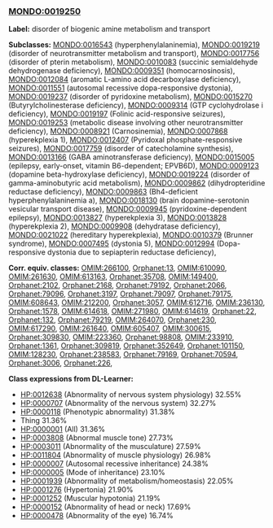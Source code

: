 
### [MONDO:0019250](http://purl.obolibrary.org/obo/MONDO_0019250)
**Label:** disorder of biogenic amine metabolism and transport

**Subclasses:** [MONDO:0016543](http://purl.obolibrary.org/obo/MONDO_0016543) (hyperphenylalaninemia), [MONDO:0019219](http://purl.obolibrary.org/obo/MONDO_0019219) (disorder of neurotransmitter metabolism and transport), [MONDO:0017756](http://purl.obolibrary.org/obo/MONDO_0017756) (disorder of pterin metabolism), [MONDO:0010083](http://purl.obolibrary.org/obo/MONDO_0010083) (succinic semialdehyde dehydrogenase deficiency), [MONDO:0009351](http://purl.obolibrary.org/obo/MONDO_0009351) (homocarnosinosis), [MONDO:0012084](http://purl.obolibrary.org/obo/MONDO_0012084) (aromatic L-amino acid decarboxylase deficiency), [MONDO:0011551](http://purl.obolibrary.org/obo/MONDO_0011551) (autosomal recessive dopa-responsive dystonia), [MONDO:0019237](http://purl.obolibrary.org/obo/MONDO_0019237) (disorder of pyridoxine metabolism), [MONDO:0015270](http://purl.obolibrary.org/obo/MONDO_0015270) (Butyrylcholinesterase deficiency), [MONDO:0009314](http://purl.obolibrary.org/obo/MONDO_0009314) (GTP cyclohydrolase i deficiency), [MONDO:0019197](http://purl.obolibrary.org/obo/MONDO_0019197) (Folinic acid-responsive seizures), [MONDO:0019253](http://purl.obolibrary.org/obo/MONDO_0019253) (metabolic disease involving other neurotransmitter deficiency), [MONDO:0008921](http://purl.obolibrary.org/obo/MONDO_0008921) (Carnosinemia), [MONDO:0007868](http://purl.obolibrary.org/obo/MONDO_0007868) (hyperekplexia 1), [MONDO:0012407](http://purl.obolibrary.org/obo/MONDO_0012407) (Pyridoxal phosphate-responsive seizures), [MONDO:0017759](http://purl.obolibrary.org/obo/MONDO_0017759) (disorder of catecholamine synthesis), [MONDO:0013166](http://purl.obolibrary.org/obo/MONDO_0013166) (GABA aminotransferase deficiency), [MONDO:0015005](http://purl.obolibrary.org/obo/MONDO_0015005) (epilepsy, early-onset, vitamin B6-dependent; EPVB6D), [MONDO:0009123](http://purl.obolibrary.org/obo/MONDO_0009123) (dopamine beta-hydroxylase deficiency), [MONDO:0019224](http://purl.obolibrary.org/obo/MONDO_0019224) (disorder of gamma-aminobutyric acid metabolism), [MONDO:0009862](http://purl.obolibrary.org/obo/MONDO_0009862) (dihydropteridine reductase deficiency), [MONDO:0009863](http://purl.obolibrary.org/obo/MONDO_0009863) (Bh4-deficient hyperphenylalaninemia a), [MONDO:0018130](http://purl.obolibrary.org/obo/MONDO_0018130) (brain dopamine-serotonin vesicular transport disease), [MONDO:0009945](http://purl.obolibrary.org/obo/MONDO_0009945) (pyridoxine-dependent epilepsy), [MONDO:0013827](http://purl.obolibrary.org/obo/MONDO_0013827) (hyperekplexia 3), [MONDO:0013828](http://purl.obolibrary.org/obo/MONDO_0013828) (hyperekplexia 2), [MONDO:0009908](http://purl.obolibrary.org/obo/MONDO_0009908) (dehydratase deficiency), [MONDO:0021022](http://purl.obolibrary.org/obo/MONDO_0021022) (hereditary hyperekplexia), [MONDO:0010379](http://purl.obolibrary.org/obo/MONDO_0010379) (Brunner syndrome), [MONDO:0007495](http://purl.obolibrary.org/obo/MONDO_0007495) (dystonia 5), [MONDO:0012994](http://purl.obolibrary.org/obo/MONDO_0012994) (Dopa-responsive dystonia due to sepiapterin reductase deficiency), 

**Corr. equiv. classes:** [OMIM:266100](http://purl.obolibrary.org/obo/OMIM_266100), [Orphanet:13](http://www.orpha.net/ORDO/Orphanet_13), [OMIM:610090](http://purl.obolibrary.org/obo/OMIM_610090), [OMIM:261630](http://purl.obolibrary.org/obo/OMIM_261630), [OMIM:613163](http://purl.obolibrary.org/obo/OMIM_613163), [Orphanet:35708](http://www.orpha.net/ORDO/Orphanet_35708), [OMIM:149400](http://purl.obolibrary.org/obo/OMIM_149400), [Orphanet:2102](http://www.orpha.net/ORDO/Orphanet_2102), [Orphanet:2168](http://www.orpha.net/ORDO/Orphanet_2168), [Orphanet:79192](http://www.orpha.net/ORDO/Orphanet_79192), [Orphanet:2066](http://www.orpha.net/ORDO/Orphanet_2066), [Orphanet:79096](http://www.orpha.net/ORDO/Orphanet_79096), [Orphanet:3197](http://www.orpha.net/ORDO/Orphanet_3197), [Orphanet:79097](http://www.orpha.net/ORDO/Orphanet_79097), [Orphanet:79175](http://www.orpha.net/ORDO/Orphanet_79175), [OMIM:608643](http://purl.obolibrary.org/obo/OMIM_608643), [OMIM:212200](http://purl.obolibrary.org/obo/OMIM_212200), [Orphanet:3057](http://www.orpha.net/ORDO/Orphanet_3057), [OMIM:612716](http://purl.obolibrary.org/obo/OMIM_612716), [OMIM:236130](http://purl.obolibrary.org/obo/OMIM_236130), [Orphanet:1578](http://www.orpha.net/ORDO/Orphanet_1578), [OMIM:614618](http://purl.obolibrary.org/obo/OMIM_614618), [OMIM:271980](http://purl.obolibrary.org/obo/OMIM_271980), [OMIM:614619](http://purl.obolibrary.org/obo/OMIM_614619), [Orphanet:22](http://www.orpha.net/ORDO/Orphanet_22), [Orphanet:132](http://www.orpha.net/ORDO/Orphanet_132), [Orphanet:79219](http://www.orpha.net/ORDO/Orphanet_79219), [OMIM:264070](http://purl.obolibrary.org/obo/OMIM_264070), [Orphanet:230](http://www.orpha.net/ORDO/Orphanet_230), [OMIM:617290](http://purl.obolibrary.org/obo/OMIM_617290), [OMIM:261640](http://purl.obolibrary.org/obo/OMIM_261640), [OMIM:605407](http://purl.obolibrary.org/obo/OMIM_605407), [OMIM:300615](http://purl.obolibrary.org/obo/OMIM_300615), [Orphanet:309830](http://www.orpha.net/ORDO/Orphanet_309830), [OMIM:223360](http://purl.obolibrary.org/obo/OMIM_223360), [Orphanet:98808](http://www.orpha.net/ORDO/Orphanet_98808), [OMIM:233910](http://purl.obolibrary.org/obo/OMIM_233910), [Orphanet:1361](http://www.orpha.net/ORDO/Orphanet_1361), [Orphanet:309819](http://www.orpha.net/ORDO/Orphanet_309819), [Orphanet:352649](http://www.orpha.net/ORDO/Orphanet_352649), [Orphanet:101150](http://www.orpha.net/ORDO/Orphanet_101150), [OMIM:128230](http://purl.obolibrary.org/obo/OMIM_128230), [Orphanet:238583](http://www.orpha.net/ORDO/Orphanet_238583), [Orphanet:79169](http://www.orpha.net/ORDO/Orphanet_79169), [Orphanet:70594](http://www.orpha.net/ORDO/Orphanet_70594), [Orphanet:3006](http://www.orpha.net/ORDO/Orphanet_3006), [Orphanet:226](http://www.orpha.net/ORDO/Orphanet_226), 

**Class expressions from DL-Learner:**

- [HP:0012638](http://purl.obolibrary.org/obo/HP_0012638) (Abnormality of nervous system physiology) 32.55%
- [HP:0000707](http://purl.obolibrary.org/obo/HP_0000707) (Abnormality of the nervous system) 32.27%
- [HP:0000118](http://purl.obolibrary.org/obo/HP_0000118) (Phenotypic abnormality) 31.38%
- Thing 31.36%
- [HP:0000001](http://purl.obolibrary.org/obo/HP_0000001) (All) 31.36%
- [HP:0003808](http://purl.obolibrary.org/obo/HP_0003808) (Abnormal muscle tone) 27.73%
- [HP:0003011](http://purl.obolibrary.org/obo/HP_0003011) (Abnormality of the musculature) 27.59%
- [HP:0011804](http://purl.obolibrary.org/obo/HP_0011804) (Abnormality of muscle physiology) 26.98%
- [HP:0000007](http://purl.obolibrary.org/obo/HP_0000007) (Autosomal recessive inheritance) 24.38%
- [HP:0000005](http://purl.obolibrary.org/obo/HP_0000005) (Mode of inheritance) 23.10%
- [HP:0001939](http://purl.obolibrary.org/obo/HP_0001939) (Abnormality of metabolism/homeostasis) 22.05%
- [HP:0001276](http://purl.obolibrary.org/obo/HP_0001276) (Hypertonia) 21.90%
- [HP:0001252](http://purl.obolibrary.org/obo/HP_0001252) (Muscular hypotonia) 21.19%
- [HP:0000152](http://purl.obolibrary.org/obo/HP_0000152) (Abnormality of head or neck) 17.69%
- [HP:0000478](http://purl.obolibrary.org/obo/HP_0000478) (Abnormality of the eye) 16.74%


